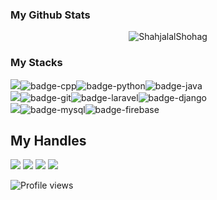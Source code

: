### My Github Stats
<p align="center"> <img src="https://github-readme-stats.vercel.app/api?username=ShahjalalShohag&show_icons=true&theme=gotham" alt="ShahjalalShohag" />

### My Stacks
<img src="https://img.shields.io/badge/Languages-black?style=for-the-badge&logo=plex&logoColor=FFFFFF">![badge-cpp](https://img.shields.io/badge/c%2B%2B-black?style=for-the-badge&logo=c%2B%2B&logoColor=79740e&labelColor=211e1b)![badge-python](https://img.shields.io/badge/python-black?style=for-the-badge&logo=python&logoColor=79740e&labelColor=211e1b)![badge-java](https://img.shields.io/badge/java-black?style=for-the-badge&logo=java&logoColor=79740e&labelColor=211e1b) <br/>
<img src="https://img.shields.io/badge/Frameworks-black?style=for-the-badge&logo=IPFS&logoColor=FFFFFF">![badge-git](https://img.shields.io/badge/git-black?style=for-the-badge&logo=git&logoColor=79740e&labelColor=211e1b)![badge-laravel](https://img.shields.io/badge/laravel-black?style=for-the-badge&logo=laravel&logoColor=79740e&labelColor=211e1b)![badge-django](https://img.shields.io/badge/django-black?style=for-the-badge&logo=django&logoColor=79740e&labelColor=211e1b) <br/>
<img src="https://img.shields.io/badge/Database-black?style=for-the-badge&logo=Redis&logoColor=FFFFFF">![badge-mysql](https://img.shields.io/badge/mysql-211e1b?style=for-the-badge&logo=mysql&logoColor=79740e&labelColor=211e1b)![badge-firebase](https://img.shields.io/badge/firebase-211e1b?style=for-the-badge&logo=firebase&logoColor=79740e&labelColor=211e1b)

## My Handles
 [<img src="https://img.shields.io/badge/ShahjalalShohag-black?style=for-the-badge&logo=linkedin&logoColor=white">](https://www.linkedin.com/in/shahjalal-shohag-394332156/)
 [<img src="https://img.shields.io/badge/ShahjalalShohag-black?style=for-the-badge&logo=SVG&logoColor=79740e">](https://profile-summary-for-github.com/user/ShahjalalShohag) 
 [<img src="https://img.shields.io/badge/YouKn0wWho-black?style=for-the-badge&logo=SVG&logoColor=79740e">](https://codeforces.com/profile/YouKn0wWho) 
 [<img src="https://img.shields.io/badge/sjshohag-black?style=for-the-badge&logo=SVG&logoColor=79740e">](https://www.codechef.com/users/sjshohag) 

![Profile views](https://gpvc.arturio.dev/ShahjalalShohag)
